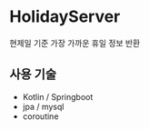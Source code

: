 # HolidayServer

현제일 기준 가장 가까운 휴일 정보 반환

## 사용 기술

* Kotlin / Springboot 
* jpa / mysql
* coroutine 
